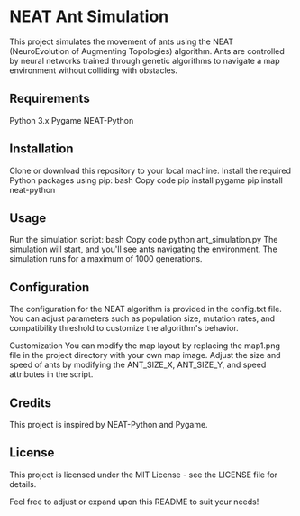 # NEAT Ant Simulation
This project simulates the movement of ants using the NEAT (NeuroEvolution of Augmenting Topologies) algorithm. Ants are controlled by neural networks trained through genetic algorithms to navigate a map environment without colliding with obstacles.

## Requirements
Python 3.x
Pygame
NEAT-Python
## Installation
Clone or download this repository to your local machine.
Install the required Python packages using pip:
bash
Copy code
pip install pygame
pip install neat-python
## Usage
Run the simulation script:
bash
Copy code
python ant_simulation.py
The simulation will start, and you'll see ants navigating the environment. The simulation runs for a maximum of 1000 generations.
## Configuration
The configuration for the NEAT algorithm is provided in the config.txt file. You can adjust parameters such as population size, mutation rates, and compatibility threshold to customize the algorithm's behavior.

Customization
You can modify the map layout by replacing the map1.png file in the project directory with your own map image.
Adjust the size and speed of ants by modifying the ANT_SIZE_X, ANT_SIZE_Y, and speed attributes in the script.
## Credits
This project is inspired by NEAT-Python and Pygame.

## License
This project is licensed under the MIT License - see the LICENSE file for details.

Feel free to adjust or expand upon this README to suit your needs!
